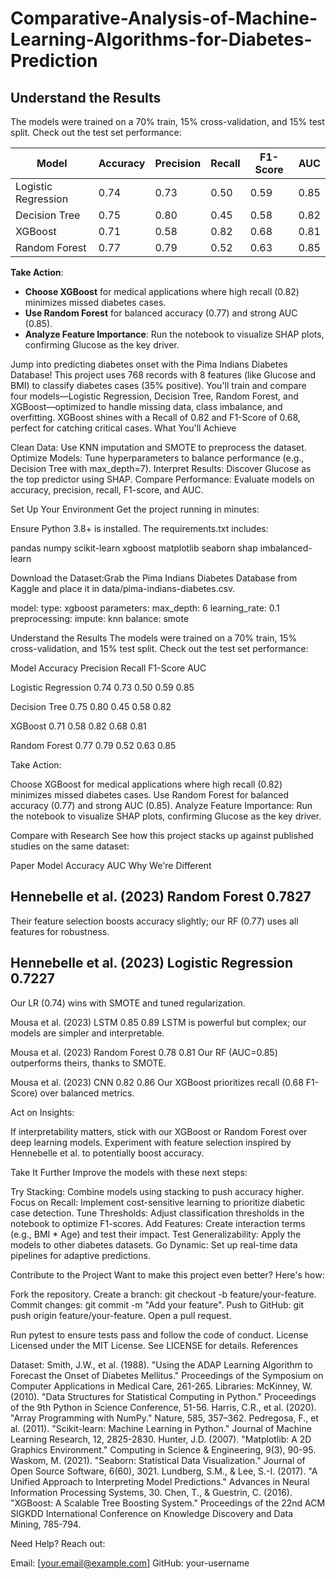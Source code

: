 # Comparative-Analysis-of-Machine-Learning-Algorithms-for-Diabetes-Prediction

## Understand the Results
The models were trained on a 70% train, 15% cross-validation, and 15% test split. Check out the test set performance:

| Model              | Accuracy | Precision | Recall | F1-Score | AUC  |
|--------------------|----------|-----------|--------|----------|------|
| Logistic Regression| 0.74     | 0.73      | 0.50   | 0.59     | 0.85 |
| Decision Tree      | 0.75     | 0.80      | 0.45   | 0.58     | 0.82 |
| XGBoost            | 0.71     | 0.58      | 0.82   | 0.68     | 0.81 |
| Random Forest      | 0.77     | 0.79      | 0.52   | 0.63     | 0.85 |

**Take Action**:
- **Choose XGBoost** for medical applications where high recall (0.82) minimizes missed diabetes cases.
- **Use Random Forest** for balanced accuracy (0.77) and strong AUC (0.85).
- **Analyze Feature Importance**: Run the notebook to visualize SHAP plots, confirming Glucose as the key driver.


Jump into predicting diabetes onset with the Pima Indians Diabetes Database! This project uses 768 records with 8 features (like Glucose and BMI) to classify diabetes cases (35% positive). You'll train and compare four models—Logistic Regression, Decision Tree, Random Forest, and XGBoost—optimized to handle missing data, class imbalance, and overfitting. XGBoost shines with a Recall of 0.82 and F1-Score of 0.68, perfect for catching critical cases.
What You'll Achieve

Clean Data: Use KNN imputation and SMOTE to preprocess the dataset.
Optimize Models: Tune hyperparameters to balance performance (e.g., Decision Tree with max_depth=7).
Interpret Results: Discover Glucose as the top predictor using SHAP.
Compare Performance: Evaluate models on accuracy, precision, recall, F1-score, and AUC.

Set Up Your Environment
Get the project running in minutes:


Ensure Python 3.8+ is installed. The requirements.txt includes:

pandas
numpy
scikit-learn
xgboost
matplotlib
seaborn
shap
imbalanced-learn


Download the Dataset:Grab the Pima Indians Diabetes Database from Kaggle and place it in data/pima-indians-diabetes.csv.


model:
  type: xgboost
  parameters:
    max_depth: 6
    learning_rate: 0.1
preprocessing:
  impute: knn
  balance: smote

Understand the Results
The models were trained on a 70% train, 15% cross-validation, and 15% test split. Check out the test set performance:



Model
Accuracy
Precision
Recall
F1-Score
AUC



Logistic Regression
0.74
0.73
0.50
0.59
0.85


Decision Tree
0.75
0.80
0.45
0.58
0.82


XGBoost
0.71
0.58
0.82
0.68
0.81


Random Forest
0.77
0.79
0.52
0.63
0.85


Take Action:

Choose XGBoost for medical applications where high recall (0.82) minimizes missed diabetes cases.
Use Random Forest for balanced accuracy (0.77) and strong AUC (0.85).
Analyze Feature Importance: Run the notebook to visualize SHAP plots, confirming Glucose as the key driver.

Compare with Research
See how this project stacks up against published studies on the same dataset:



Paper
Model
Accuracy
AUC
Why We're Different



Hennebelle et al. (2023)
Random Forest
0.7827
-
Their feature selection boosts accuracy slightly; our RF (0.77) uses all features for robustness.


Hennebelle et al. (2023)
Logistic Regression
0.7227
-
Our LR (0.74) wins with SMOTE and tuned regularization.


Mousa et al. (2023)
LSTM
0.85
0.89
LSTM is powerful but complex; our models are simpler and interpretable.


Mousa et al. (2023)
Random Forest
0.78
0.81
Our RF (AUC=0.85) outperforms theirs, thanks to SMOTE.


Mousa et al. (2023)
CNN
0.82
0.86
Our XGBoost prioritizes recall (0.68 F1-Score) over balanced metrics.


Act on Insights:

If interpretability matters, stick with our XGBoost or Random Forest over deep learning models.
Experiment with feature selection inspired by Hennebelle et al. to potentially boost accuracy.

Take It Further
Improve the models with these next steps:

Try Stacking: Combine models using stacking to push accuracy higher.
Focus on Recall: Implement cost-sensitive learning to prioritize diabetic case detection.
Tune Thresholds: Adjust classification thresholds in the notebook to optimize F1-scores.
Add Features: Create interaction terms (e.g., BMI * Age) and test their impact.
Test Generalizability: Apply the models to other diabetes datasets.
Go Dynamic: Set up real-time data pipelines for adaptive predictions.

Contribute to the Project
Want to make this project even better? Here's how:

Fork the repository.
Create a branch: git checkout -b feature/your-feature.
Commit changes: git commit -m "Add your feature".
Push to GitHub: git push origin feature/your-feature.
Open a pull request.

Run pytest to ensure tests pass and follow the code of conduct.
License
Licensed under the MIT License. See LICENSE for details.
References

Dataset: Smith, J.W., et al. (1988). "Using the ADAP Learning Algorithm to Forecast the Onset of Diabetes Mellitus." Proceedings of the Symposium on Computer Applications in Medical Care, 261-265.
Libraries:
McKinney, W. (2010). "Data Structures for Statistical Computing in Python." Proceedings of the 9th Python in Science Conference, 51-56.
Harris, C.R., et al. (2020). "Array Programming with NumPy." Nature, 585, 357–362.
Pedregosa, F., et al. (2011). "Scikit-learn: Machine Learning in Python." Journal of Machine Learning Research, 12, 2825-2830.
Hunter, J.D. (2007). "Matplotlib: A 2D Graphics Environment." Computing in Science & Engineering, 9(3), 90-95.
Waskom, M. (2021). "Seaborn: Statistical Data Visualization." Journal of Open Source Software, 6(60), 3021.
Lundberg, S.M., & Lee, S.-I. (2017). "A Unified Approach to Interpreting Model Predictions." Advances in Neural Information Processing Systems, 30.
Chen, T., & Guestrin, C. (2016). "XGBoost: A Scalable Tree Boosting System." Proceedings of the 22nd ACM SIGKDD International Conference on Knowledge Discovery and Data Mining, 785-794.



Need Help?
Reach out:

Email: [your.email@example.com]
GitHub: your-username

